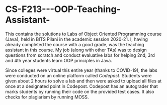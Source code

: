 # CS-F213---OOP-Teaching-Assistant-
This contains the solutions to Labs of Object Oriented Programming course (Java), held in BITS Pilani in the academic session 2020-21. I, having already completed the course with a good grade, was the teaching assistant in this course. My job (along with other TAs) was to design questions from scratch and conduct evaluative labs for helping 2nd, 3rd and 4th year students learn OOP principles in Java.

Since colleges were virtual this entire year (thanks to COVID-19), the labs were conducted on an online platform called *Codepost*. Students were given about 2 hours to solve a lab and then were asked to upload all files at once at a designated point in Codepost. Codepost has an autograder that marks students by running their code on the provided test cases. It also checks for plagiarism by running MOSS.
